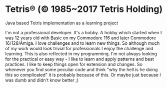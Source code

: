 # Tetris® (© 1985~2017 Tetris Holding)
Java based Tetris implementation as a learning project

I'm not a professional developer. It's a hobby. A hobby which started when I was 12 years old with Basic on my Commodore 116 and later Commodore 16/128/Amiga. I love challenges and to learn new things. So although much of my work would look trivial for professionals I enjoy the challenge and learning. This is also reflected in my programming. I'm not always looking for the practical or easy way - I like to learn and apply patterns and best practices. I like to keep things open for extension and changes. So whenever you find some peculiar code and think "why the hell is he doing this so complicated" it is probably because of this. Or maybe just because I was dumb and didn't know better ;)
